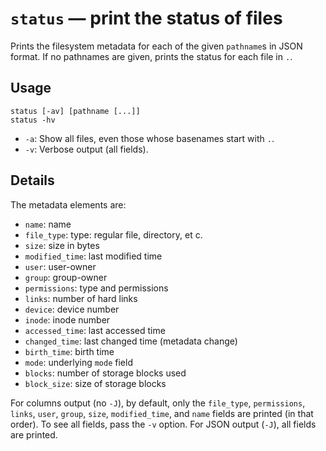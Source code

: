 # `status` — print the status of files

Prints the filesystem metadata for each of the given `pathname`s in JSON format.
If no pathnames are given, prints the status for each file in `.`.

## Usage

```
status [-av] [pathname [...]]
status -hv
```

* `-a`: Show all files, even those whose basenames start with `.`.
* `-v`: Verbose output (all fields).

## Details

The metadata elements are:

* `name`: name
* `file_type`: type: regular file, directory, et c.
* `size`: size in bytes
* `modified_time`: last modified time
* `user`: user-owner
* `group`: group-owner
* `permissions`: type and permissions
* `links`: number of hard links
* `device`: device number
* `inode`: inode number
* `accessed_time`: last accessed time
* `changed_time`: last changed time (metadata change)
* `birth_time`: birth time
* `mode`: underlying `mode` field
* `blocks`: number of storage blocks used
* `block_size`: size of storage blocks

For columns output (no `-J`), by default, only the `file_type`, `permissions`,
`links`, `user`, `group`, `size`, `modified_time`, and `name` fields are printed
(in that order). To see all fields, pass the `-v` option. For JSON output
(`-J`), all fields are printed.
